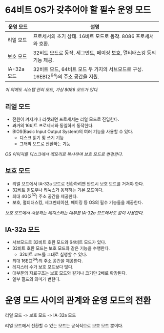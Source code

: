 # 64비트 OS가 갖추어야 할 필수 운영 모드
|운영 모드|설명|
|---|---|
|리얼 모드|프로세서의 초기 상태. 16비트 모드로 동작. 8086 프로세서와 호환.|
|보호 모드|32비트 모드로 동작. 세그먼트, 페이징 보호, 멀티태스킹 등의 기능 제공.|
|IA-32a 모드|32비트 모드, 64비트 모드 두 가지의 서브모드로 구성. 16EB($2^64$)의 주소 공간을 지원.|

*이 외에도 시스템 관리 모드, 가상 8086 모드가 있다.*

## 리얼 모드
- 전원이 켜지거나 리셋되면 프로세서는 리얼 모드로 진입한다.
- 과거의 16비트 프로세서와 동일하게 동작한다.
- BIOS(Basic Input Output System)의 여러 기능을 사용할 수 있다.
  - 디스크 읽기 및 쓰기 기능
  - 그래픽 모드로 전환하는 기능

*OS 이미지를 디스크에서 메모리로 복사하여 보호 모드로 변경한다.*

## 보호 모드
- 리얼 모드에서 IA-32a 모드로 전환하려면 반드시 보호 모드를 거쳐야 한다.
- 32비트 윈도우나 리눅스가 동작하는 기본 모드이다.
- 최대 4G($2^{32}$) 주소 공간을 제공한다.
- 보호, 멀티태스킹, 세그멘테이션, 페이징 등 OS의 필수 기능들을 제공한다.

*보호 모드에서 사용하는 레지스터는 대부분 IA-32a 모드에서도 같이 사용한다.*

## IA-32a 모드
- 서브모드로 32비트 호환 모드와 64비트 모드가 있다.
- 32비트 호환 모드는 보호 모드와 같은 기능을 수행한다.
  - 32비트 코드를 그대로 실행할 수 있다.
- 최대 16E($2^{64}$)의 주소 공간을 제공한다.
- 레지스터 수가 보호 모드보다 많다.
- 대부분의 자료구조는 보호 모드와 같거나 크기만 2배로 확장된다.
- 일부 필드의 의미가 변한다.

# 운영 모드 사이의 관계와 운영 모드의 전환
리얼 모드 -> 보호 모드 -> IA-32a 모드

리얼 모드에서 전환할 수 있는 모드는 공식적으로 보호 모드 뿐이다.
